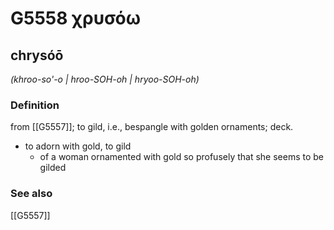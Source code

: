 # G5558 χρυσόω

## chrysóō

_(khroo-so'-o | hroo-SOH-oh | hryoo-SOH-oh)_

### Definition

from [[G5557]]; to gild, i.e., bespangle with golden ornaments; deck.

- to adorn with gold, to gild
  - of a woman ornamented with gold so profusely that she seems to be gilded

### See also

[[G5557]]

